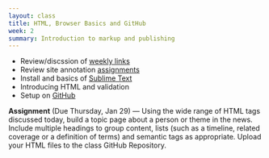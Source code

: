 ```yaml
---
layout: class
title: HTML, Browser Basics and GitHub
week: 2
summary: Introduction to markup and publishing
---
```


* Review/discssion of [weekly links](https://docs.google.com/spreadsheet/ccc?key=0AgLbedqO2zU0dHJoRl82OXVFRkNxaFp0MGxlTFR1dXc&usp=sharing)
* Review site annotation [assignments](https://docs.google.com/spreadsheets/d/1_VwvDNOCtKi022Bf1fb9Hs74CByOv7sTIUuI9gmvqU4/edit#gid=33803939)
* Install and basics of [Sublime Text](http://www.sublimetext.com/)
* Introducing HTML and validation
* Setup on [GitHub](https://github.com/)

**Assignment** (Due Thursday, Jan 29) — Using the wide range of HTML tags discussed today, build a topic page about a person or theme in the news. Include multiple headings to group content, lists (such as a timeline, related coverage or a definition of terms) and semantic tags as appropriate. Upload your HTML files to the class GitHub Repository.
